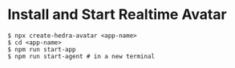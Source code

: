 # Install and Start Realtime Avatar
```
$ npx create-hedra-avatar <app-name>
$ cd <app-name>
$ npm run start-app
$ npm run start-agent # in a new terminal
